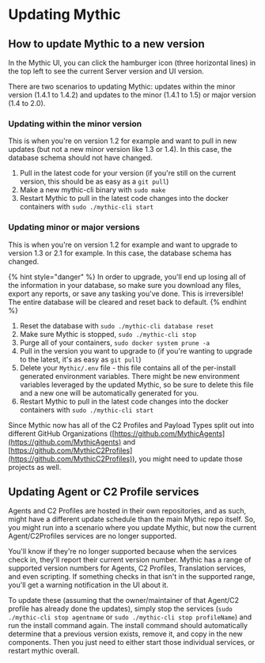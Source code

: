 # Updating Mythic

## How to update Mythic to a new version

In the Mythic UI, you can click the hamburger icon (three horizontal lines) in the top left to see the current Server version and UI version.&#x20;

There are two scenarios to updating Mythic: updates within the minor version (1.4.1 to 1.4.2) and updates to the minor (1.4.1 to 1.5) or major version (1.4 to 2.0).

### Updating within the minor version

This is when you're on version 1.2 for example and want to pull in new updates (but not a new minor version like 1.3 or 1.4). In this case, the database schema should not have changed.

1. Pull in the latest code for your version (if you're still on the current version, this should be as easy as a `git pull`)
2. Make a new mythic-cli binary with `sudo make`
3. Restart Mythic to pull in the latest code changes into the docker containers with `sudo ./mythic-cli start`

### Updating minor or major versions

This is when you're on version 1.2 for example and want to upgrade to version 1.3 or 2.1 for example. In this case, the database schema has changed.&#x20;

{% hint style="danger" %}
In order to upgrade, you'll end up losing all of the information in your database, so make sure you download any files, export any reports, or save any tasking you've done. This is irreversible! The entire database will be cleared and reset back to default.
{% endhint %}

1. Reset the database with `sudo ./mythic-cli database reset`
2. Make sure Mythic is stopped, `sudo ./mythic-cli stop`
3. Purge all of your containers, `sudo docker system prune -a`
4. Pull in the version you want to upgrade to (if you're wanting to upgrade to the latest, it's as easy as `git pull`)
5. Delete your `Mythic/.env` file - this file contains all of the per-install generated environment variables. There might be new environment variables leveraged by the updated Mythic, so be sure to delete this file and a new one will be automatically generated for you.
6. Restart Mythic to pull in the latest code changes into the docker containers with `sudo ./mythic-cli start`

Since Mythic now has all of the C2 Profiles and Payload Types split out into different GitHub Organizations ([https://github.com/MythicAgents](https://github.com/MythicAgents) and [https://github.com/MythicC2Profiles](https://github.com/MythicC2Profiles)), you might need to update those projects as well.

## Updating Agent or C2 Profile services

Agents and C2 Profiles are hosted in their own repositories, and as such, might have a different update schedule than the main Mythic repo itself. So, you might run into a scenario where you update Mythic, but now the current Agent/C2Profiles services are no longer supported.

You'll know if they're no longer supported because when the services check in, they'll report their current version number. Mythic has a range of supported version numbers for Agents, C2 Profiles, Translation services, and even scripting. If something checks in that isn't in the supported range, you'll get a warning notification in the UI about it.

To update these (assuming that the owner/maintainer of that Agent/C2 profile has already done the updates), simply stop the services (`sudo ./mythic-cli stop agentname` or `sudo ./mythic-cli stop profileName`) and run the install command again. The install command should automatically determine that a previous version exists, remove it, and copy in the new components. Then you just need to either start those individual services, or restart mythic overall.
